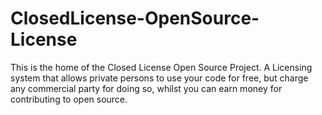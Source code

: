 # ClosedLicense-OpenSource-License
This is the home of the Closed License Open Source Project. A Licensing system that allows private persons to use your code for free, but charge any commercial party for doing so, whilst you can earn money for contributing to open source.
